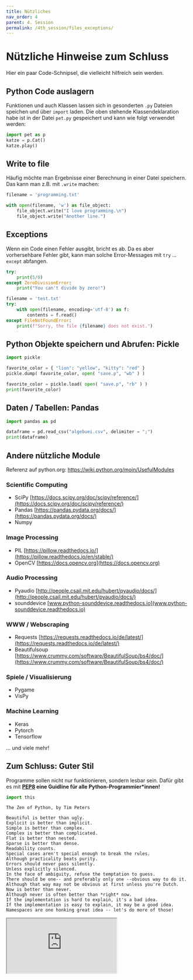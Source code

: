 ```yaml
---
title: Nützliches
nav_order: 4
parent: 4. Session
permalink: /4th_session/files_exceptions/
---
```



# Nützliche Hinweise zum Schluss

Hier ein paar Code-Schnipsel, die vielleicht hilfreich sein werden.

## Python Code auslagern

Funktionen und auch Klassen lassen sich in gesonderten `.py` Dateien speichen und über `import` laden. Die oben stehende Klassendeklaration habe ist in der Datei `pet.py` gespeichert und kann wie folgt verwendet werden:


```python
import pet as p
katze = p.Cat()
katze.play()
```

## Write to file

Häufig möchte man Ergebnisse einer Berechnung in einer Datei speichern. Das kann man z.B. mit `.write` machen:


```python
filename = 'programming.txt'

with open(filename, 'w') as file_object:
    file_object.write("I love programming.\n")
    file_object.write("Another line.")
```

## Exceptions

Wenn ein Code einen Fehler ausgibt, bricht es ab.
Da es aber vorhersehbare Fehler gibt, kann man solche Error-Messages mit `try` ... `except` abfangen.


```python
try:
    print(5/0)
except ZeroDivisionError:
    print("You can't divide by zero!")
```


```python
filename = 'test.txt'
try:
    with open(filename, encoding='utf-8') as f:
        contents = f.read()
except FileNotFoundError:
    print(f"Sorry, the file {filename} does not exist.")
```

## Python Objekte speichern und Abrufen: Pickle

```python
import pickle

favorite_color = { "lion": "yellow", "kitty": "red" }
pickle.dump( favorite_color, open( "save.p", "wb" ) )
```

```python
favorite_color = pickle.load( open( "save.p", "rb" ) )
print(favorite_color)
```

## Daten / Tabellen: Pandas


```python
import pandas as pd

dataframe = pd.read_csv("algebuei.csv", delimiter = ";")
print(dataframe)
```

## Andere nützliche Module

Referenz auf python.org: https://wiki.python.org/moin/UsefulModules

### Scientific Computing

* SciPy [https://docs.scipy.org/doc/scipy/reference/](https://docs.scipy.org/doc/scipy/reference/)
* Pandas [https://pandas.pydata.org/docs/](https://pandas.pydata.org/docs/)
* Numpy


### Image Processing

* PIL [https://pillow.readthedocs.io/](https://pillow.readthedocs.io/en/stable/)
* OpenCV [https://docs.opencv.org](https://docs.opencv.org)

### Audio Processing

* Pyaudio [http://people.csail.mit.edu/hubert/pyaudio/docs/](http://people.csail.mit.edu/hubert/pyaudio/docs/)
* sounddevice [www.python-sounddevice.readthedocs.io](www.python-sounddevice.readthedocs.io)

### WWW / Webscraping

* Requests [https://requests.readthedocs.io/de/latest/](https://requests.readthedocs.io/de/latest/)
* Beautifulsoup [https://www.crummy.com/software/BeautifulSoup/bs4/doc/](https://www.crummy.com/software/BeautifulSoup/bs4/doc/)

### Spiele / Visualisierung

* Pygame
* VisPy

### Machine Learning

* Keras
* Pytorch
* Tensorflow

... und viele mehr!


## Zum Schluss: Guter Stil

Programme sollen nicht nur funktionieren, sondern lesbar sein. Dafür gibt es mit **[PEP8](https://www.python.org/dev/peps/pep-0008/) eine Guidline für alle Python-Programmier\*innen!**


```python
import this
```

    The Zen of Python, by Tim Peters

    Beautiful is better than ugly.
    Explicit is better than implicit.
    Simple is better than complex.
    Complex is better than complicated.
    Flat is better than nested.
    Sparse is better than dense.
    Readability counts.
    Special cases aren't special enough to break the rules.
    Although practicality beats purity.
    Errors should never pass silently.
    Unless explicitly silenced.
    In the face of ambiguity, refuse the temptation to guess.
    There should be one-- and preferably only one --obvious way to do it.
    Although that way may not be obvious at first unless you're Dutch.
    Now is better than never.
    Although never is often better than *right* now.
    If the implementation is hard to explain, it's a bad idea.
    If the implementation is easy to explain, it may be a good idea.
    Namespaces are one honking great idea -- let's do more of those!
    
    

<div class="iframe-container">
<iframe src="https://www.youtube.com/embed/3uu4LA97k8U" allowfullscreen></iframe>
</div>
